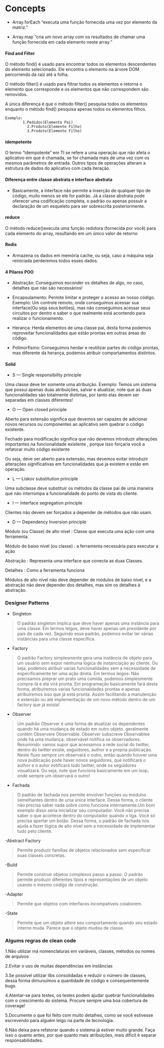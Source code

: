 # Concepts


- Array.forEach “executa uma função fornecida uma vez por elemento da matriz.”

- Array.map “cria um novo array com os resultados de chamar uma função fornecida em cada elemento neste array.”


#### Find and Filter
O método find() é usado para encontrar todos os elementos descendentes do elemento selecionado. Ele encontra o elemento na árvore DOM percorrendo da raiz até a folha.

O método filter() é usado para filtrar todos os elementos e retorna o elemento que corresponde e os elementos que não correspondem são removidos.

A única diferença é que o método filter() pesquisa todos os elementos enquanto o método find() pesquisa apenas todos os elementos filhos.

````
Exemplo:
        1.Pedidos(Elemento Pai)
          2.Produto(Elemento Filho) 
          3.Produto(Elemento Filho)
````

#### idempotente

O termo “idempotente” em TI se refere a uma operação que não afeta o aplicativo em que é chamada, se for chamada mais de uma vez com os mesmos parâmetros de entrada. Outros tipos de operações alteram a estrutura de dados do aplicativo com cada iteração.

#### Diferença entre classe abstrata e interface abstrata

- Basicamente, a interface não permite a inserção de qualquer tipo de código, muito menos se ele for padrão. Já a classe abstrata pode oferecer uma codificação completa, o padrão ou apenas possuir a declaração de um esqueleto para ser sobrescrita posteriormente.

#### reduce
O método reduce()executa uma função redutora (fornecida por você) para cada elemento do array, resultando em um único valor de retorno


#### Redis

- Armazena os dados em memória cache, ou seja, caso a máquina seja reiniciada perderemos todos esses dados.

#### 4 Pilares POO

- Abstração: Conseguimos esconder os detalhes de algo, no caso, detalhes que não são necessários!

- Encapsulamento: Permite limitar e proteger o acesso ao nosso código. Exemplo: Um controle remoto, onde conseguimos acessar
sua interface(Ou seja seus botões), mas não conseguimos acessar seus circuitos por dentro e saber o que realmente está acontendo para realizar o funcionamento.

- Herança: Herda elementos de uma classe pai, desta forma podemos reproveitar funcionalidades que estão prontas em outras áreas do código.

- Polimorfismo: Conseguimos herdar e reutilizar partes do código prontas, mas diferente da herança, podemos atribuir comportamentos distintos.


#### Solid

- S — Single responsibility principle


Uma classe deve ter somente uma atribuíção. Exemplo: Temos um sistema que possuí apenas duas atribuições, salvar e atualizar, note que as duas funcionalidades são totalmente distintas, por tanto elas devem ser separadas em classes diferentes!


- O — Open closed principle

Aberto para extensão significa que devemos ser capazes de adicionar novos recursos ou componentes ao aplicativo sem quebrar o código existente.

Fechado para modificação significa que não devemos introduzir alterações importantes na funcionalidade existente , porque isso forçaria você a refatorar muito código existente 

Ou seja, deve ser aberto para extensão, mas devemos evitar introduzir alterações significativas em funcionalidades que ja existem e estão em operação.


- L — Liskov substitution principle

Uma subclasse deve substituir os métodos da classe pai de uma maneira que não interrompa a funcionalidade do ponto de vista do cliente.

- I — Interface segregation principle

Clientes não devem ser forçados a depender de métodos que não usam.

- D — Dependency Inversion principle

Módulo (ou Classe) de alto nível : Classe que executa uma ação com uma ferramenta.

Módulo de baixo nível (ou classe) : a ferramenta necessária para executar a ação

Abstração : Representa uma interface que conecta as duas Classes.

Detalhes : Como a ferramenta funciona

Módulos de alto nível não deve depender de módulos de baixo nível, e a abstração não deve depender dos detalhes, mas sim os detalhes à abstração.

### Designer Patterns

- Singleton

> O padrão singleton implica que deve haver apenas uma instância para uma classe. Em termos leigos, deve haver apenas um presidente por país de cada vez. Seguindo esse padrão, podemos evitar ter várias instâncias para uma classe específica.

- Factory 

>O padrão Factory simplesmente gera uma instância de objeto para um usuário sem expor nenhuma lógica de instanciação ao cliente. Ou seja, podemos atribuir varias funcionalidades sem a necessidade de especificamente ter uma ação direta. Em termos leigos: Não precisamos preprar um prato uma comida, podemos simplesmente compra-lá e ela virá pronta. Em programação basicamente fará desta forma, atribuíremos varias funcionalidades prontas e apenas atribuíremos isso que já está pronta. Assim facilitando a manutenção e extensão ou até implementação de um novo método dentro de um factory que já exista!

- Observer

> Um padrão Observer é uma forma de atualizar os dependentes quando há uma mudança de estado em outro objeto. geralmente contém Observere Observable. Observer subscreve Observablee onde há uma mudança, observável notifica os observadores. Resumindo: vamos supor que acessamos a rede social do twitter, dentro do twitter existe, seguidores, author e a propria publicação. Neste fluxo sempre um observará o outro, então quando houver uma nova publicação pode haver novos seguidores, que notificará o author e o autor notificará todo twitter, onde os seguidores visualizará. Ou seja, note que funciona basicamente em um loop, onde sempre um observará o outro!

- Fachada

> O padrão de fachada nos permite envolver funções ou módulos semelhantes dentro de uma única interface. Dessa forma, o cliente não precisa saber nada sobre como funciona internamente.Um bom exemplo disso seria inicializar seu computador. Você não precisa saber o que acontece dentro do computador quando o liga. Você só precisa apertar um botão. Dessa forma, o padrão de fachada nos ajuda a fazer lógica de alto nível sem a necessidade de implementar tudo pelo cliente.

-Abstract Factory 

>Permite produzir famílias de objetos relacionados sem especificar suas classes concretas.

-Build

>Permite construir objetos complexos passo a passo. O padrão permite produzir diferentes tipos e representações de um objeto usando o mesmo código de construção.

-Adapter

>Permite que objetos com interfaces incompatíveis colaborem.

-State

>Permite que um objeto altere seu comportamento quando seu estado interno muda. Parece que o objeto mudou de classe.


### Algums regras de clean code

1.Não utilizar má nomenclaturas em variáveis, classes, métodos ou nomes de arquivos

2.Evitar o uso de muitas dependências em instâncias

3.Se possível utilizar libs consolidadas e reduzir o número de classes, dessa forma dimunuímos a quantidade de código e consequentemente bugs.

4.Atentar-se para testes, os testes podem ajudar quebrar funcionalidades com o crescimento do sistema. Procure sempre uma boa cobertura de coverage!

5.Documente o que foi feito com muito detalhes, como se você estivesse escrevendo para alguém leigo na parte de tecnologia. 

6.Não deixa para refatorar quando o sistema já estiver muito grande. Faça isso o quanto antes, por que quanto mais atribuíções, mais díficil é separar responsabilidades.


